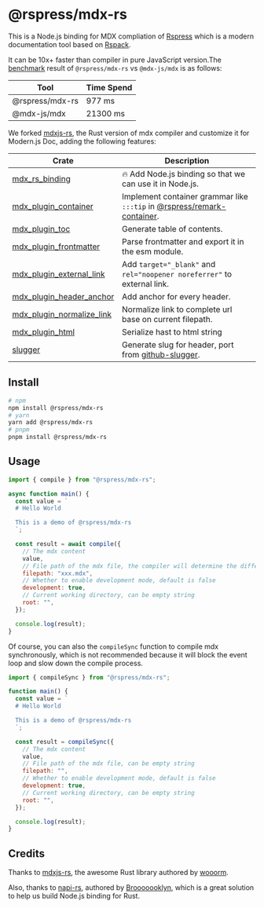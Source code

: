 # @rspress/mdx-rs

This is a Node.js binding for MDX compliation of [Rspress](https://rspress.dev) which is a modern documentation tool based on [Rspack](https://www.rspack.org/).

It can be 10x+ faster than compiler in pure JavaScript version.The [benchmark](./benches/index.mjs) result of `@rspress/mdx-rs` vs `@mdx-js/mdx` is as follows:

| Tool            | Time Spend |
| --------------- | ---------- |
| @rspress/mdx-rs | 977 ms     |
| @mdx-js/mdx     | 21300 ms   |

We forked [mdxjs-rs](https://github.com/wooorm/mdxjs-rs), the Rust version of mdx compiler and customize it for Modern.js Doc, adding the following features:

| Crate                                                       | Description                                                                                                                                                       |
| ----------------------------------------------------------- | ----------------------------------------------------------------------------------------------------------------------------------------------------------------- |
| [mdx_rs_binding](./crates/binding)                          | 🔥 Add Node.js binding so that we can use it in Node.js.                                                                                                          |
| [mdx_plugin_container](./crates/plugin_container)           | Implement container grammar like `:::tip` in [@rspress/remark-container](https://github.com/web-infra-dev/modern.js/tree/main/packages/toolkit/remark-container). |
| [mdx_plugin_toc](./crates/plugin_toc)                       | Generate table of contents.                                                                                                                                       |
| [mdx_plugin_frontmatter](./crates/plugin_frontmatter)       | Parse frontmatter and export it in the esm module.                                                                                                                |
| [mdx_plugin_external_link](./crates/plugin_external_link)   | Add `target="_blank"` and `rel="noopener noreferrer"` to external link.                                                                                           |
| [mdx_plugin_header_anchor](./crates/plugin_header_anchor)   | Add anchor for every header.                                                                                                                                      |
| [mdx_plugin_normalize_link](./crates/plugin_normalize_link) | Normalize link to complete url base on current filepath.                                                                                                          |
| [mdx_plugin_html](./crates/plugin_html)                     | Serialize hast to html string                                                                                                                                     |
| [slugger](./crates/slugger)                                 | Generate slug for header, port from [github-slugger](https://github.com/Flet/github-slugger).                                                                     |

## Install

```bash
# npm
npm install @rspress/mdx-rs
# yarn
yarn add @rspress/mdx-rs
# pnpm
pnpm install @rspress/mdx-rs
```

## Usage

```js
import { compile } from "@rspress/mdx-rs";

async function main() {
  const value = `
  # Hello World

  This is a demo of @rspress/mdx-rs
  `;

  const result = await compile({
    // The mdx content
    value,
    // File path of the mdx file, the compiler will determine the different syntax(md/mdx) based on the file extension
    filepath: "xxx.mdx",
    // Whether to enable development mode, default is false
    development: true,
    // Current working directory, can be empty string
    root: "",
  });

  console.log(result);
}
```

Of course, you can also the `compileSync` function to compile mdx synchronously, which is not recommended because it will block the event loop and slow down the compile process.

```js
import { compileSync } from "@rspress/mdx-rs";

function main() {
  const value = `
  # Hello World

  This is a demo of @rspress/mdx-rs
  `;

  const result = compileSync({
    // The mdx content
    value,
    // File path of the mdx file, can be empty string
    filepath: "",
    // Whether to enable development mode, default is false
    development: true,
    // Current working directory, can be empty string
    root: "",
  });

  console.log(result);
}
```

## Credits

Thanks to [mdxjs-rs](https://github.com/wooorm/mdxjs-rs), the awesome Rust library authored by [wooorm](https://github.com/wooorm).

Also, thanks to [napi-rs](https://github.com/napi-rs/napi-rs), authored by [Brooooooklyn](https://github.com/Brooooooklyn), which is a great solution to help us build Node.js binding for Rust.
